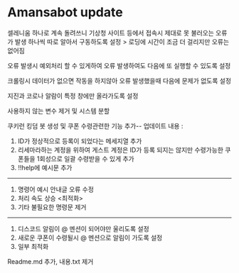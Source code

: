 # Amansabot update

셀레니움 하나로 계속 돌려쓰니 기상청 사이트 등에서 접속시 제대로 못 불러오는 오류가 발생
하나씩 따로 알아서 구동하도록 설정 > 로딩에 시간이 조금 더 걸리지만 오류는 없어짐

오류 발생시 예외처리 할 수 있게하여 오류 발생하여도 다음에 또 실행할 수 있도록 설정

크롤링시 데이터가 없으면 작동을 하지않아 오류 발생했을때 다음에 문제가 없도록 설정

지진과 코로나 알람이 특정 창에만 올라가도록 설정

사용하지 않는 변수 제거 및 시스템 분할

쿠키런 킹덤 봇 생성 및 쿠폰 수령관련한 기능 추가--
업데이트 내용 :
1. ID가 정상적으로 등록이 되었다는 메세지열 추가
2. 리세마라하는 계정을 위하여 게스트 계정은 ID가 등록 되지는 않지만 수령가능한 쿠폰들을 1회성으로 일괄 수령받을 수 있게 추가
3. !!help에 예시문 추가
-----
1. 명령어 예시 안내글 오류 수정
2. 처리 속도 상승 <최적화>
3. 기타 불필요한 명령문 제거
---
1. 디스코드 알림이 @ 멘션이 되어야만 울리도록 설정
2. 새로운 쿠폰이 수령될시 @ 멘션으로 알림이 가도록 설정
3. 일부 최적화

Readme.md 추가, 내용.txt 제거
